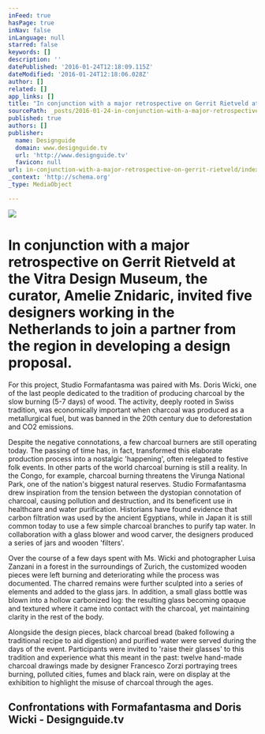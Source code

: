 ```yaml
---
inFeed: true
hasPage: true
inNav: false
inLanguage: null
starred: false
keywords: []
description: ''
datePublished: '2016-01-24T12:18:09.115Z'
dateModified: '2016-01-24T12:18:06.028Z'
author: []
related: []
app_links: []
title: "In conjunction with a major retrospective on Gerrit Rietveld at the\_Vitra Design Museum, the curator, Amelie Znidaric, invited five\_designers working in the Netherlands to join a partner from the region\_in developing a design proposal."
sourcePath: _posts/2016-01-24-in-conjunction-with-a-major-retrospective-on-gerrit-rietveld.md
published: true
authors: []
publisher:
  name: Designguide
  domain: www.designguide.tv
  url: 'http://www.designguide.tv'
  favicon: null
url: in-conjunction-with-a-major-retrospective-on-gerrit-rietveld/index.html
_context: 'http://schema.org'
_type: MediaObject

---
```

![](https://s3-us-west-2.amazonaws.com/the-grid-img/p/e64493150bc38e2f0ef7cd9cdb2d9635e8a309f0.jpg)

# In conjunction with a major retrospective on Gerrit Rietveld at the Vitra Design Museum, the curator, Amelie Znidaric, invited five designers working in the Netherlands to join a partner from the region in developing a design proposal.

For this project, Studio Formafantasma was paired with Ms. Doris Wicki, one of the last people dedicated to the tradition of producing charcoal by the slow burning (5-7 days) of wood. The activity, deeply rooted in Swiss tradition, was economically important when charcoal was produced as a metallurgical fuel, but was banned in the 20th century due to deforestation and CO2 emissions.

Despite the negative connotations, a few charcoal burners are still operating today. The passing of time has, in fact, transformed this elaborate production process into a nostalgic 'happening', often relegated to festive folk events. In other parts of the world charcoal burning is still a reality. In the Congo, for example, charcoal burning threatens the Virunga National Park, one of the nation's biggest natural reserves. Studio Formafantasma drew inspiration from the tension between the dystopian connotation of charcoal, causing pollution and destruction, and its beneficent use in healthcare and water purification. Historians have found evidence that carbon filtration was used by the ancient Egyptians, while in Japan it is still common today to use a few simple charcoal branches to purify tap water. In collaboration with a glass blower and wood carver, the designers produced a series of jars and wooden 'filters'. 

Over the course of a few days spent with Ms. Wicki and photographer Luisa Zanzani in a forest in the surroundings of Zurich, the customized wooden pieces were left burning and deteriorating while the process was documented. The charred remains were further sculpted into a series of elements and added to the glass jars. In addition, a small glass bottle was blown into a hollow carbonized log: the resulting glass becoming opaque and textured where it came into contact with the charcoal, yet maintaining clarity in the rest of the body. 

Alongside the design pieces, black charcoal bread (baked following a traditional recipe to aid digestion) and purified water were served during the days of the event. Participants were invited to 'raise their glasses' to this tradition and experience what this meant in the past: twelve hand-made charcoal drawings made by designer Francesco Zorzi portraying trees burning, polluted cities, fumes and black rain, were on display at the exhibition to highlight the misuse of charcoal through the ages.

<article style=""><h1>Confrontations with Formafantasma and Doris Wicki - Designguide.tv</h1></article>